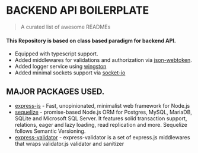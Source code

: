 
# BACKEND API BOILERPLATE
> A curated list of awesome READMEs

#### This Repository is based on class based paradigm for backend API.
- Equipped with typescript support.
- Added middlewares for validations and authorization via [json-webtoken](https://www.npmjs.com/package/jsonwebtoken).
- Added logger service using [wingston](https://www.npmjs.com/package/winston)
- Added minimal sockets support via [socket-io](https://www.npmjs.com/package/socket.io)

## MAJOR PACKAGES USED.

- [express-js](https://www.npmjs.com/package/express) - Fast, unopinionated, minimalist web framework for Node.js
- [sequelize](https://www.npmjs.com/package/sequelize) -  promise-based Node.js ORM for Postgres, MySQL, MariaDB, SQLite and Microsoft SQL Server. It features solid transaction support, relations, eager and lazy loading, read replication and more. Sequelize follows Semantic Versioning.
- [express-validator](https://www.npmjs.com/package/express-validator) - express-validator is a set of express.js middlewares that wraps validator.js validator and sanitizer 
